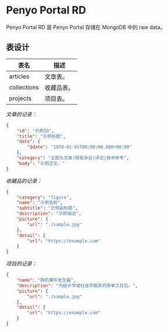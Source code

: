 # Penyo Portal RD

Penyo Portal RD 是 Penyo Portal 存储在 MongoDB 中的 raw data。

## 表设计

|表名|描述|
|-|-|
|articles|文章表。|
|collections|收藏品表。|
|projects|项目表。|

*文章的记录：*

```json
{
    "id": "示例ID",
    "title": "示例标题",
    "date": {
        "$date": "1970-01-01T00:00:00.000+00:00"
    },
    "category": "主题长文章|随笔杂谈|评论|技术参考",
    "body": "示例正文。"
}
```

*收藏品的记录：*

```json
{
    "category": "figure",
    "name": "示例名称",
    "subtitle": "示例副标题",
    "description": "示例描述",
    "picture": {
        "url": "./sample.jpg"
    },
    "detail": {
        "url": "https://example.com"
    }
}
```

*项目的记录：*

```json
{
    "name": "随机事件发生器",
    "description": "为统计学或社会学服务的简单工具包。",
    "picture": {
        "url": "./sample.jpg"
    },
    "detail": {
        "url": "https://example.com"
    }
}
```
